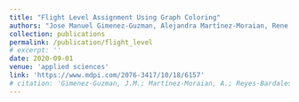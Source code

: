 ```yaml
---
title: "Flight Level Assignment Using Graph Coloring"
authors: "Jose Manuel Gimenez-Guzman, Alejandra Martínez-Moraian, Rene Reyes, David Orden, Ivan Marsa-Maestre"
collection: publications
permalink: /publication/flight_level
# excerpt: ''
date: 2020-09-01
venue: 'applied sciences'
link: 'https://www.mdpi.com/2076-3417/10/18/6157'
# citation: 'Gimenez-Guzman, J.M.; Martínez-Moraian, A.; Reyes-Bardales, R.D.; Orden, D.; Marsa-Maestre, I. Flight Level Assignment Using Graph Coloring. Appl. Sci. 2020, 10, 6157. https://doi.org/10.3390/app10186157'
---
```

